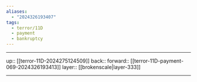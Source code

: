 ```yaml
---
aliases:
  - "2024326193407"
tags:
  - terror/11D
  - payment
  - bankruptcy
---
```




***

up:: [[terror-11D-2024275124509]]
back:: 
forward:: [[terror-11D-payment-069-2024326193413]]
layer:: [[brokenscale|layer-333]]

***
